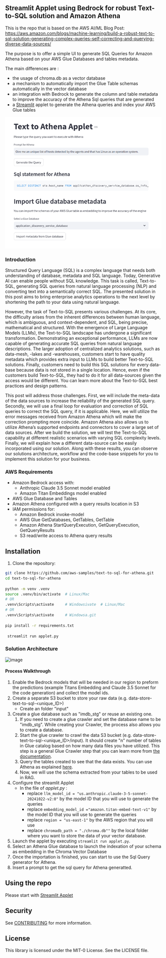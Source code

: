 ## Streamlit Applet using Bedrock for robust Text-to-SQL solution and Amazon Athena

This is the repo that is based on the AWS AI/ML Blog Post: https://aws.amazon.com/blogs/machine-learning/build-a-robust-text-to-sql-solution-generating-complex-queries-self-correcting-and-querying-diverse-data-sources/

The purpose is to offer a simple UI to generate SQL Queries for Amazon Athena based on your AWS Glue Databases and tables metadata.

The main differences are : 

* the usage of chroma.db as a vector database 
* a mechanism to automatically import the Glue Table schemas automatically in the vector database
* an integration with Bedrock to generate the column and table metadata to improve the accuracy of the Athena Sql queries that are generated
* a [Streamlit](https://streamlit.io/) applet to generate the Athena queries and index your AWS Glue tables

![Streamlit applet screenshot](screenshot.png)

### Introduction

Structured Query Language (SQL) is a complex language that needs both understanding of database, metadata and SQL language. Today, Generative AI can enable people without SQL knowledge. This task is called, Text-to-SQL, generating SQL queries from natural language processing (NLP) and converting text into a semantically correct SQL. The presented solution in this post aims to bring enterprise analytics operations to the next level by shortening the path to your data using natural language. 

However, the task of Text-to-SQL presents various challenges. At its core, the difficulty arises from the inherent differences between human language, which is ambiguous, and context-dependent, and SQL, being precise, mathematical and structured. With the emergence of Large Language Models (LLMs), the Text-to-SQL landscape has undergone a significant transformation. Demonstrating an exceptional performance, LLMs are now capable of generating accurate SQL queries from natural language descriptions. The larger adoption of centralized analytics solutions, such as data-mesh, -lakes and -warehouses, customers start to have quality metadata which provides extra input to LLMs to build better Text-to-SQL solutions. Finally, customers need to build this SQL solutions for every data-base because data is not stored in a single location. Hence, even if the customers build Text-to-SQL, they had to do it for all data-sources given the access would be different. You can learn more about the Text-to-SQL best practices and design patterns.

This post will address those challenges. First, we will include the meta-data of the data sources to increase the reliability of the generated SQL query. Secondly, we will use a final loop for evaluation and correction of SQL queries to correct the SQL query, if it is applicable. Here, we will utilize the error messages received from Amazon Athena which will make the correction prompting more coincide. Amazon Athena also allows us to utilize Athena’s supported endpoints and connectors to cover a large set of data sources. After we build the solution, we will test the Text-to-SQL capability at different realistic scenarios with varying SQL complexity levels. Finally, we will explain how a different data-source can be easily incorporated using our solution. Along with these results, you can observe our solutions architecture, workflow and the code-base snippets for you to implement this solution for your business.

### AWS Requirements

* Amazon Bedrock access with:
  - Anthropic Claude 3.5 Sonnet model enabled
  - Amazon Titan Embeddings model enabled
* AWS Glue Database and Tables
* Amazon Athena configured with a query results location in S3
* IAM permissions for:
  - Amazon Bedrock invoke-model
  - AWS Glue GetDatabases, GetTables, GetTable
  - Amazon Athena StartQueryExecution, GetQueryExecution, GetQueryResults
  - S3 read/write access to Athena query results 


## Installation

1. Clone the repository:

```bash
git clone https://github.com/aws-samples/text-to-sql-for-athena.git
cd text-to-sql-for-athena

python -m venv .venv
source .venv/bin/activate  # Linux/Mac
# OR
.venv\Scripts\activate     # Windowsivate  # Linux/Mac
# OR
.venv\Scripts\activate     # Windowsa.git

pip install -r requirements.txt

 streamlit run applet.py 

```

### Solution Architecture

<img width="434" alt="image" src="https://github.com/aws-samples/text-to-sql-for-athena/assets/84034588/0c523340-0d7d-4da0-a409-1583a04184fe">

#### Process Walkthrough
1. Enable the Bedrock models that will be needed in our region to preform the predictions (example Titans Embedding and Claude 3.5 Sonnet for the code generation) and collect the model ids.
2. Create a separate S3 bucket to store your raw data (e.g. data-store-text-to-sql-<unique_ID>) 
    - Create an  folder "input"
3. Create a glue database such as "imdb_stg" or reuse an existing one.
   1. If you need to create a glue crawler and set the database name to be "imdb_stg". While creating your Crawler, the process also allows you to create a database.
   2.  Start the glue crawler to crawl the data S3 bucket (e.g. data-store-text-to-sql-<unique_ID>/input). It should create "n" number of tables in Glue catalog based on how many data files you have utilized. This step is a general Glue Crawler step that you can learn more from [the documentation](https://docs.aws.amazon.com/glue/latest/dg/define-crawler.html).
   3. Query the tables created to see that the data exists. You can use Athena as explained [here](https://docs.aws.amazon.com/athena/latest/ug/querying-glue-catalog.html).
   4. Now, we will use the schema extracted from your tables to be used in RAG. 
4. Configure the streamlit Applet
    - In the file of _applet.py_ : 
        - replace `llm_model_id = "us.anthropic.claude-3-5-sonnet-20241022-v2:0"` by the model ID that you will use to generate the queries
        - replace `embedding_model_id ="amazon.titan-embed-text-v1"` by the model ID that you will use to generate the queries
        - replace `region = "us-east-1"` by the AWS region that you will use    
        - replace `chromadb_path = "./chroma.db""` by the local folder where you want to store the data of your vector database.
5. Launch the applet by executing `streamlit run applet.py`. 
6. Select an Athena Glue database to launch the indexation of your schema as embedding in the Chroma Vector Database
7. Once the importation is finished, you can start to use the Sql Query generator for Athena.
8. Insert a prompt to get the sql query for Athena generatted.

## Using the repo
Please start with [Streamlit Applet](applet.py)

## Security

See [CONTRIBUTING](CONTRIBUTING.md#security-issue-notifications) for more information.

## License

This library is licensed under the MIT-0 License. See the LICENSE file.

